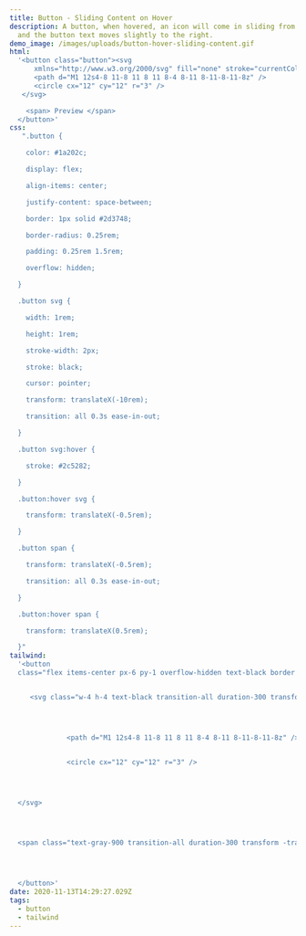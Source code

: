 ```yaml
---
title: Button - Sliding Content on Hover
description: A button, when hovered, an icon will come in sliding from the left
  and the button text moves slightly to the right.
demo_image: /images/uploads/button-hover-sliding-content.gif
html:
  '<button class="button"><svg
      xmlns="http://www.w3.org/2000/svg" fill="none" stroke="currentColor" stroke-linecap="round" stroke-linejoin="round" stroke-width="2" viewBox="0 0 24 24">
      <path d="M1 12s4-8 11-8 11 8 11 8-4 8-11 8-11-8-11-8z" />
      <circle cx="12" cy="12" r="3" />
   </svg>

    <span> Preview </span>
  </button>'
css: 
   ".button {

    color: #1a202c;

    display: flex;

    align-items: center;

    justify-content: space-between;

    border: 1px solid #2d3748;

    border-radius: 0.25rem;

    padding: 0.25rem 1.5rem;

    overflow: hidden;

  }

  .button svg {

    width: 1rem;

    height: 1rem;

    stroke-width: 2px;

    stroke: black;

    cursor: pointer;

    transform: translateX(-10rem);

    transition: all 0.3s ease-in-out;

  }

  .button svg:hover {

    stroke: #2c5282;

  }

  .button:hover svg {

    transform: translateX(-0.5rem);

  }

  .button span {

    transform: translateX(-0.5rem);

    transition: all 0.3s ease-in-out;

  }

  .button:hover span {

    transform: translateX(0.5rem);

  }"
tailwind:
  '<button
  class="flex items-center px-6 py-1 overflow-hidden text-black border border-gray-800 rounded justify-evenly group">


     <svg class="w-4 h-4 text-black transition-all duration-300 transform -translate-x-40 border rounded-sm cursor-pointer stroke-2 group-hover:-translate-x-2 hover:text-blue-800" xmlns="http://www.w3.org/2000/svg" width="24" height="24" fill="none" stroke="currentColor" stroke-linecap="round" stroke-linejoin="round" stroke-width="2" viewBox="0 0 24 24">




              <path d="M1 12s4-8 11-8 11 8 11 8-4 8-11 8-11-8-11-8z" />


              <circle cx="12" cy="12" r="3" />




  </svg>




  <span class="text-gray-900 transition-all duration-300 transform -translate-x-2 group-hover:translate-x-2">Preview</span>




  </button>'
date: 2020-11-13T14:29:27.029Z
tags:
  - button
  - tailwind
---
```

